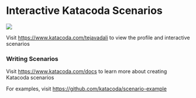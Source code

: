 # Interactive Katacoda Scenarios

[![](http://shields.katacoda.com/katacoda/tejavadali/count.svg)](https://www.katacoda.com/tejavadali "Get your profile on Katacoda.com")

Visit https://www.katacoda.com/tejavadali to view the profile and interactive scenarios

### Writing Scenarios
Visit https://www.katacoda.com/docs to learn more about creating Katacoda scenarios

For examples, visit https://github.com/katacoda/scenario-example
